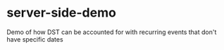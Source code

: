 # server-side-demo
Demo of how DST can be accounted for with recurring events that don't have specific dates
